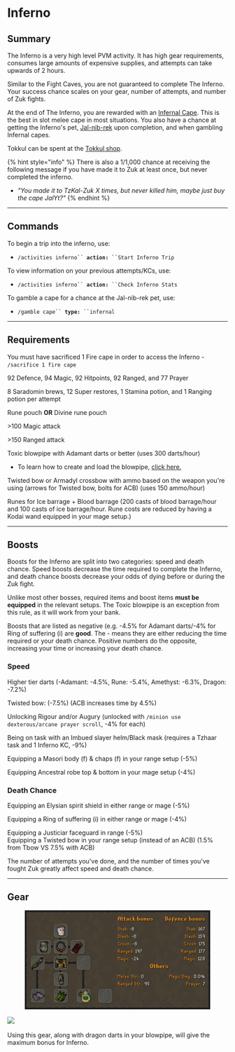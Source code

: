# Inferno

## Summary

The Inferno is a very high level PVM activity. It has high gear requirements, consumes large amounts of expensive supplies, and attempts can take upwards of 2 hours.   &#x20;

Similar to the Fight Caves, you are not guaranteed to complete The Inferno. Your success chance scales on your gear, number of attempts, and number of Zuk fights.

At the end of The Inferno, you are rewarded with an [Infernal Cape](https://oldschool.runescape.wiki/w/Infernal\_cape). This is the best in slot melee cape in most situations. You also have a chance at getting the Inferno's pet, [Jal-nib-rek](https://oldschool.runescape.wiki/w/Jal-nib-rek) upon completion, and when gambling Infernal capes.

Tokkul can be spent at the [Tokkul shop](https://wiki.oldschool.gg/bosses/fight-caves/tokkul-shop).

{% hint style="info" %}
There is also a 1/1,000 chance at receiving the following message if you have made it to Zuk at least once, but never completed the inferno.

* _"You made it to TzKal-Zuk X times, but never killed him, maybe just buy the cape JalYt?"_
{% endhint %}

***

## Commands

To begin a trip into the inferno, use:

* `/activities inferno`` `**`action:`**` ``Start Inferno Trip`

To view information on your previous attempts/KCs, use:

* `/activities inferno`` `**`action:`**` ``Check Inferno Stats`

To gamble a cape for a chance at the Jal-nib-rek pet, use:

* `/gamble cape`` `**`type:`**` ``infernal`

***

## Requirements

You must have sacrificed 1 Fire cape in order to access the Inferno - `/sacrifice 1 fire cape`     &#x20;

92 Defence, 94 Magic, 92 Hitpoints, 92 Ranged, and 77 Prayer                 &#x20;

8 Saradomin brews, 12 Super restores, 1 Stamina potion, and 1 Ranging potion per attempt     &#x20;

Rune pouch **OR** Divine rune pouch

\>100 Magic attack     &#x20;

\>150 Ranged attack    &#x20;

Toxic blowpipe with Adamant darts or better (uses 300 darts/hour)  &#x20;

* To learn how to create and load the blowpipe, [click here.](zulrah.md#unique-items)&#x20;

Twisted bow or Armadyl crossbow with ammo based on the weapon you're using (arrows for Twisted bow, bolts for ACB) (uses 150 ammo/hour)                            &#x20;

Runes for Ice barrage + Blood barrage (200 casts of blood barrage/hour and 100 casts of ice                                   barrage/hour. Rune costs are reduced by having a Kodai wand equipped in your mage setup.)                                                                                      &#x20;

***

## Boosts

Boosts for the Inferno are split into two categories: speed and death chance. Speed boosts decrease the time required to complete the Inferno, and death chance boosts decrease your odds of dying before or during the Zuk fight.

Unlike most other bosses, required items and boost items **must be equipped** in the relevant setups. The Toxic blowpipe is an exception from this rule, as it will work from your bank.

Boosts that are listed as negative (e.g. -4.5% for Adamant darts/-4% for Ring of suffering (i) are **good**. The - means they are either reducing the time required or your death chance. Positive numbers do the opposite, increasing your time or increasing your death chance.

### Speed

Higher tier darts (-Adamant: -4.5%, Rune: -5.4%, Amethyst: -6.3%, Dragon: -7.2%)   &#x20;

Twisted bow: (-7.5%) (ACB increases time by 4.5%)                 &#x20;

Unlocking Rigour and/or Augury (unlocked with `/minion use dexterous/arcane prayer scroll`, -4% for each)                                                                                 &#x20;

Being on task with an Imbued slayer helm/Black mask (requires a Tzhaar task and 1 Inferno KC, -9%)              &#x20;

Equipping a Masori body (f) & chaps (f) in your range setup (-5%)      &#x20;

Equipping Ancestral robe top & bottom in your mage setup (-4%)                      &#x20;

### Death Chance

Equipping an Elysian spirit shield in either range or mage (-5%)     &#x20;

Equipping a Ring of suffering (i) in either range or mage (-4%)

Equipping a Justiciar faceguard in range (-5%)                     \
&#x20;                                                                                                                                                                  Equipping a Twisted bow in your range setup (instead of an ACB) (1.5% from Tbow VS 7.5% with ACB)

The number of attempts you've done, and the number of times you've fought Zuk greatly affect speed and death chance.

***

## Gear

<figure><img src="../.gitbook/assets/Inferno_BiS_Range_Gear_Nov2023.png" alt=""><figcaption></figcaption></figure>

![](<../.gitbook/assets/Inferno Bis Mage.png>)

Using this gear, along with dragon darts in your blowpipe, will give the maximum bonus for Inferno.

